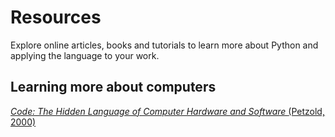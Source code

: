 # Resources 
Explore online articles, books and tutorials to learn more about Python and applying the language to your work.


## Learning more about computers
[<i> Code: The Hidden Language of Computer Hardware and Software </i>(Petzold, 2000)](https://newcatalog.library.cornell.edu/catalog/15145858)

